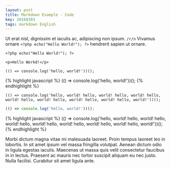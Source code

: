```yaml
---
layout: post
title: Markdown Example - Code
key: 20160303
tags: markdown English
---
```


Ut erat nisl, dignissim et iaculis ac, adipiscing non ipsum. `/r/n` Vivamus ornare `<?php echo("Hello World!"); ?>` hendrerit sapien ut ornare.

`<?php echo("Hello World!"); ?>`

`<p>Hello Workd!</p>`

    (() => console.log('hello, world!'))();

{% highlight javascript %}
(() => console.log('hello, world!'))();
{% endhighlight %}

<!--more-->

```
(() => console.log('hello, world! hello, world! hello, world! hello, world! hello, world! hello, world! hello, world! hello, world!'))();
```

```javascript
(() => console.log('hello, world!'))();
```

{% highlight javascript %}
(() => console.log('hello, world! hello, world! hello, world! hello, world! hello, world! hello, world! hello, world! hello, world!'))();
{% endhighlight %}


Morbi dictum magna vitae mi malesuada laoreet. Proin tempus laoreet leo in lobortis. In sit amet ipsum vel massa fringilla volutpat. Aenean dictum odio in ligula egestas iaculis. Maecenas ut massa quis velit consectetur faucibus in in lectus. Praesent ac mauris nec tortor suscipit aliquam eu nec justo. Nulla facilisi. Curabitur sit amet ligula ante.